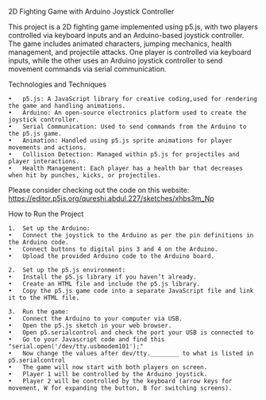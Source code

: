 2D Fighting Game with Arduino Joystick Controller

This project is a 2D fighting game implemented using p5.js, with two players controlled via keyboard inputs and an Arduino-based joystick controller. The game includes animated characters, jumping mechanics, health management, and projectile attacks. One player is controlled via keyboard inputs, while the other uses an Arduino joystick controller to send movement commands via serial communication.

Technologies and Techniques

	•	p5.js: A JavaScript library for creative coding,used for rendering the game and handling animations.
	•	Arduino: An open-source electronics platform used to create the joystick controller.
	•	Serial Communication: Used to send commands from the Arduino to the p5.js game.
	•	Animation: Handled using p5.js sprite animations for player movements and actions.
	•	Collision Detection: Managed within p5.js for projectiles and player interactions.
	•	Health Management: Each player has a health bar that decreases when hit by punches, kicks, or projectiles.


 Please consider checking out the code on this website: https://editor.p5js.org/qureshi.abdul.227/sketches/xhbs3m_Np

 How to Run the Project

	1.	Set up the Arduino:
	•	Connect the joystick to the Arduino as per the pin definitions in the Arduino code.
	•	Connect buttons to digital pins 3 and 4 on the Arduino.
	•	Upload the provided Arduino code to the Arduino board.
 
	2.	Set up the p5.js environment:
	•	Install the p5.js library if you haven’t already.
	•	Create an HTML file and include the p5.js library.
	•	Copy the p5.js game code into a separate JavaScript file and link it to the HTML file.
 
	3.	Run the game:
	•	Connect the Arduino to your computer via USB.
	•	Open the p5.js sketch in your web browser.
 	•	Open p5.serialcontrol and check the port your USB is connected to
	•	Go to your Javascript code and find this "serial.open('/dev/tty.usbmodem101');"
	•	Now change the values after dev/tty.________ to what is listed in p5.serialcontrol
 	•	The game will now start with both players on screen.
	•	Player 1 will be controlled by the Arduino joystick.
	•	Player 2 will be controlled by the keyboard (arrow keys for movement, W for expanding the button, B for switching screens).

